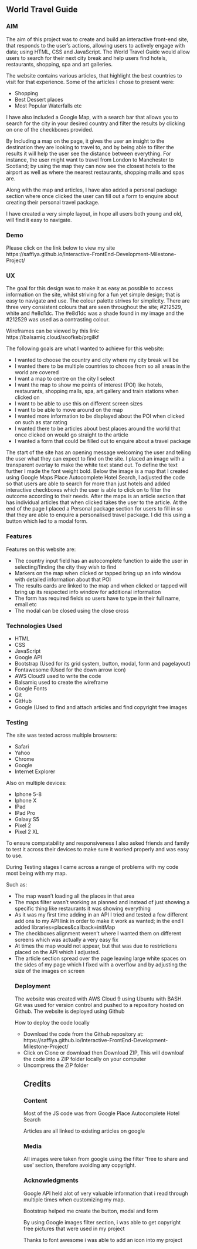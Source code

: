 <h2>World Travel Guide</h2>
<h3>AIM</h3>
<p>The aim of this project was to create and build an interactive front-end site, that responds to the user’s actions, allowing users to actively engage with data; using HTML, CSS and JavaScript. The World Travel Guide would allow users to search for their next city break and help users find hotels, restaurants, shopping, spa and art galleries.</p>

<p>The website contains various articles, that highlight the best countries to visit for that experience.
 Some of the articles I chose to present were:</p>
<ul>
<li>Shopping</li>
<li> Best Dessert places</li>
<li> Most Popular Waterfalls etc</li>
</ul>
<p>I have also included a Google Map, with a search bar that allows you to search for the city in your desired country and filter the results by clicking on one of the checkboxes provided.</p>

<p>By Including a map on the page, it gives the user an insight to the destination they are looking to travel to, and by being able to filter the results it will help the user see the distance between everything.
For instance, the user might want to travel from London to Manchester to Scotland; by using the map they can now see the closest hotels to the airport as well as where the nearest restaurants, shopping malls and spas are.</p>

<p>Along with the map and articles, I have also added a personal package section where once clicked the user can fill out a form to enquire about creating their personal travel package.</p>

<p>I have created a very simple layout, in hope all users both young and old, will find it easy to navigate.</p>

<h3>Demo</h3>
<p>Please click on the link below to view my site 
https://saffiya.github.io/Interactive-FrontEnd-Development-Milestone-Project/</p>
<h3>UX</h3>
<p>The goal for this design was to make it as easy as possible to access information on the site, whilst striving for a fun yet simple design; that is easy to navigate and use. The colour palette strives for simplicity. There are three very consistent colours that are seen throughout the site; #212529, white and #e8d1dc. The #e8d1dc was a shade found in my image and the #212529 was used as a contrasting colour.</p> 

<p>Wireframes can be viewed by this link: https://balsamiq.cloud/soofkeb/prgilkf</p>

<p>The following goals are what I wanted to achieve for this website:</p>
<ul>
<li>I wanted to choose the country and city where my city break will be</li>
<li>I wanted there to be multiple countries to choose from so all areas in the world are covered</li>
<li>I want a map to centre on the city I select</li>
<li>I want the map to show me points of interest (POI) like hotels, restaurants, shopping malls, spa, art gallery and train stations when clicked on</li>
<li>I want to be able to use this on different screen sizes</li>
<li>I want to be able to move around on the map</li>
<li>I wanted more information to be displayed about the POI when clicked on such as star rating</li>
<li>I wanted there to be articles about best places around the world that once clicked on would go straight to the article</li>
<li>I wanted a form that could be filled out to enquire about a travel package </li>
</ul>
<p>The start of the site has an opening message welcoming the user and telling the user what they can expect to find on the site. I placed an image with a transparent overlay to make the white text stand out. To define the text further I made the font weight bold.
Below the image is a map that I created using Google Maps Place Autocomplete Hotel Search, I adjusted the code so that users are able to search for more than just hotels and added interactive checkboxes which the user is able to click on to filter the outcome according to their needs.
After the maps is an article section that has individual articles that when clicked takes the user to the article. 
At the end of the page I placed a Personal package section for users to fill in so that they are able to enquire a personalised travel package. I did this using a button which led to a modal form.</p>

<h3>Features</h3>

<p>Features on this website are:</p>
<ul>
<li>The country input field has an autocomplete function to aide the user in selecting/finding the city they wish to find</li>
<li>Markers on the map when clicked or tapped bring up an info window with detailed information about that POI</li>
<li>The results cards are linked to the map and when clicked or tapped will bring up its respected info window for additional information</li>
<li>The form has required fields so users have to type in their full name, email etc</li>
<li>The modal can be closed using the close cross</li>
</ul>
<h3>Technologies Used</h3>
<ul>
<li>HTML</li>
<li>CSS</li>
<li>JavaScript</li>
<li>Google API</li>
<li>Bootstrap (Used for its grid system, button, modal, form and pagelayout)</li>
<li>Fontawesome (Used for the down arrow icon)</li>
<li>AWS Cloud9 used to write the code </li>
<li>Balsamiq used to create the wireframe</li>
<li>Google Fonts</li>
<li>Git</li>
<li>GitHub</li>
<li>Google (Used to find and attach articles and find copyright free images</li>
</ul>
<h3>Testing</h3>
<p>The site was tested across multiple browsers:</p>
<ul>
<li>Safari</li>
<li>Yahoo</li>
<li>Chrome</li>
<li>Google</li>
<li>Internet Explorer</li>
</ul>
<p>Also on multiple devices:</p>
<ul>
<li>Iphone 5-8</li>
<li>Iphone X </li>
<li> IPad </li>
<li>IPad Pro </li>
<li>Galaxy S5 </li>
<li>Pixel 2 </li>
<li> Pixel 2 XL </li>
</ul>
<p> To ensure compatability and responsiveness I also asked friends and family to test it across their devices to make sure it worked properly and was easy to use.</p>

<p>During Testing stages I came across a range of problems with my code most being with my map.</p>
<p>Such as:</p>
<ul>
<li>The map wasn’t loading all the places in that area</li>
<li>The maps filter wasn’t working as planned and instead of just showing a specific thing like restaurants it was showing everything</li>
<li>As it was my first time adding in an API I tried and tested a few different add ons to my API link in order to make it work as wanted; in the end I added libraries=places&callback=initMap</li>
<li>The checkboxes alignment weren’t where I wanted them on different screens which was actually a very easy fix</li>
<li>At times the map would not appear, but that was due to restrictions placed on the API which I adjusted.</li>
<li>The article section spread over the page leaving large white spaces on the sides of my page which I fixed with a overflow and by adjusting the size of the images on screen </li>

<h3>Deployment</h3>
<p>The website was created with AWS Cloud 9 using Ubuntu with BASH. Git was used for version control and pushed to a repository hosted on Github.
The website is deployed using Github</p>

<p>How to deploy the code locally</p>
<ul>
<li>Download the code from the Github repository at:  https://saffiya.github.io/Interactive-FrontEnd-Development-Milestone-Project/</li>
<li>Click on Clone or download then Download ZIP, This will downloaf the code into a ZIP folder locally on your computer</li>
<li>Uncompress the ZIP folder</li>

<h2>Credits</h2>

<h3> Content </h3>
<p> Most of the JS code was from Google Place Autocomplete Hotel Search </p>
<p> Articles are all linked to existing articles on google <p>

<h3>Media</h3>
All images were taken from google using the filter 'free to share and use' section, therefore avoiding any copyright.

<h3>Acknowledgments</h3>
<p>Google API held alot of very valuable information that i read through multiple times when customizing my map.</p>
<p>Bootstrap helped me create the button, modal and form</p>
<p>By using Google images filter section, i was able to get copyright free pictures that were used in my project</p>
<p>Thanks to font awesome i was able to add an icon into my project </p>


